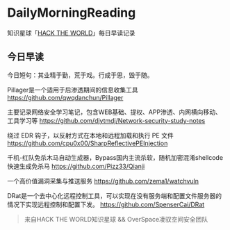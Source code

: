 # DailyMorningReading

知识星球「[HACK THE WORLD](https://public.zsxq.com/groups/225824414251.html)」每日早读记录

## 今日早读

今日短句：其业精于勤，荒于戏。行成于思，毁于随。

Pillager是一个适用于后渗透期间的信息收集工具
https://github.com/qwqdanchun/Pillager

主要记录网络安全学习笔记，包含WEB基础、提权、APP渗透、内网横向移动、工具学习等
https://github.com/djytmdj/Network-security-study-notes

绕过 EDR 钩子，以反射方式在本地和远程加载和执行 PE 文件
https://github.com/cpu0x00/SharpReflectivePEInjection

千机-红队免杀木马自动生成器，Bypass国内主流杀软，随机加密混淆shellcode快速生成免杀马
https://github.com/Pizz33/Qianji

一个高价值漏洞采集与推送服务
https://github.com/zema1/watchvuln

DRat是一个去中心化远程控制工具，可以实现在没有服务端和配置文件服务器的情况下实现远程控制和配置下发。
https://github.com/SpenserCai/DRat

> 来自HACK THE WORLD知识星球 && OverSpace凌驭空间安全团队
